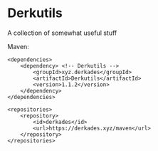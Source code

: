 # Derkutils
A collection of somewhat useful stuff


Maven:
```
<dependencies>
    <dependency> <!-- Derkutils -->
        <groupId>xyz.derkades</groupId>
        <artifactId>Derkutils</artifactId>
        <version>1.1.2</version>
    </dependency>
</dependencies>

<repositories>
    <repository>
        <id>derkades</id>
        <url>https://derkades.xyz/maven</url>
    </repository>
</repositories>
```
